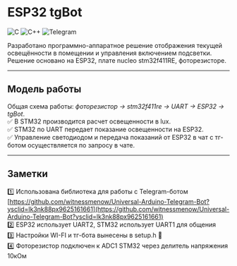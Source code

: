 # ESP32 tgBot
![C](https://img.shields.io/badge/c-%2300599C.svg?style=for-the-badge&logo=c&logoColor=white) 
![C++](https://img.shields.io/badge/c++-%2300599C.svg?style=for-the-badge&logo=c%2B%2B&logoColor=white)
![Telegram](https://img.shields.io/badge/Telegram-2CA5E0?style=for-the-badge&logo=telegram&logoColor=white)

Разработано программно-аппаратное решение отображения текущей освещённости в помещении и управления включением подсветки. Решение основано на ESP32, плате nucleo stm32f411RE, фоторезисторе.
________
## Модель работы  
Общая схема работы: *фоторезистор → stm32f411re → UART → ESP32 → tgBot*.  
:white_check_mark: В STM32 производится расчет освещенности в lux.  
:white_check_mark: STM32 по UART передает показание освещенности на ESP32.  
:white_check_mark: Управление светодиодом и передача показаний от ESP32 в чат с тг-ботом осуществляется по запросу в чате.  
___
## Заметки
:one: Использована библиотека для работы с Telegram-ботом   
[https://github.com/witnessmenow/Universal-Arduino-Telegram-Bot?ysclid=lk3nk88px9625161661](https://github.com/witnessmenow/Universal-Arduino-Telegram-Bot?ysclid=lk3nk88px9625161661)  
:two: ESP32 использует UART2, STM32 использует UART1 для общения  
:three: Настройки WI-FI и тг-бота вынесены в setup.h :key:  
:four: Фоторезистор подключен к ADC1 STM32 через делитель напряжения 10кОм
